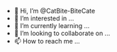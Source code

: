 - 👋 Hi, I’m @CatBite-BiteCate
- 👀 I’m interested in ...
- 🌱 I’m currently learning ...
- 💞️ I’m looking to collaborate on ...
- 📫 How to reach me ...

<!---
CatBite-BiteCate/CatBite-BiteCate is a ✨ special ✨ repository because its `README.md` (this file) appears on your GitHub profile.
You can click the Preview link to take a look at your changes.
--->
